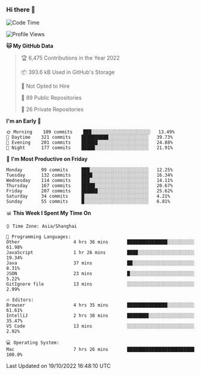 ### Hi there 👋

<!--
**qbosen/qbosen** is a ✨ _special_ ✨ repository because its `README.md` (this file) appears on your GitHub profile.

Here are some ideas to get you started:

- 🔭 I’m currently working on ...
- 🌱 I’m currently learning ...
- 👯 I’m looking to collaborate on ...
- 🤔 I’m looking for help with ...
- 💬 Ask me about ...
- 📫 How to reach me: ...
- 😄 Pronouns: ...
- ⚡ Fun fact: ...
-->

<!--START_SECTION:waka-->
![Code Time](http://img.shields.io/badge/Code%20Time-1%2C048%20hrs%2046%20mins-blue)

![Profile Views](http://img.shields.io/badge/Profile%20Views-6-blue)

**🐱 My GitHub Data** 

> 🏆 6,475 Contributions in the Year 2022
 > 
> 📦 393.6 kB Used in GitHub's Storage 
 > 
> 🚫 Not Opted to Hire
 > 
> 📜 89 Public Repositories 
 > 
> 🔑 26 Private Repositories  
 > 
**I'm an Early 🐤** 

```text
🌞 Morning    109 commits    ███░░░░░░░░░░░░░░░░░░░░░░   13.49% 
🌆 Daytime    321 commits    ██████████░░░░░░░░░░░░░░░   39.73% 
🌃 Evening    201 commits    ██████░░░░░░░░░░░░░░░░░░░   24.88% 
🌙 Night      177 commits    █████░░░░░░░░░░░░░░░░░░░░   21.91%

```
📅 **I'm Most Productive on Friday** 

```text
Monday       99 commits     ███░░░░░░░░░░░░░░░░░░░░░░   12.25% 
Tuesday      132 commits    ████░░░░░░░░░░░░░░░░░░░░░   16.34% 
Wednesday    114 commits    ███░░░░░░░░░░░░░░░░░░░░░░   14.11% 
Thursday     167 commits    █████░░░░░░░░░░░░░░░░░░░░   20.67% 
Friday       207 commits    ██████░░░░░░░░░░░░░░░░░░░   25.62% 
Saturday     34 commits     █░░░░░░░░░░░░░░░░░░░░░░░░   4.21% 
Sunday       55 commits     █░░░░░░░░░░░░░░░░░░░░░░░░   6.81%

```


📊 **This Week I Spent My Time On** 

```text
⌚︎ Time Zone: Asia/Shanghai

💬 Programming Languages: 
Other                    4 hrs 36 mins       ███████████████░░░░░░░░░░   61.98% 
JavaScript               1 hr 26 mins        ████░░░░░░░░░░░░░░░░░░░░░   19.34% 
Java                     37 mins             ██░░░░░░░░░░░░░░░░░░░░░░░   8.31% 
JSON                     23 mins             █░░░░░░░░░░░░░░░░░░░░░░░░   5.22% 
GitIgnore file           13 mins             ░░░░░░░░░░░░░░░░░░░░░░░░░   2.99%

🔥 Editors: 
Browser                  4 hrs 35 mins       ███████████████░░░░░░░░░░   61.61% 
IntelliJ                 2 hrs 38 mins       ████████░░░░░░░░░░░░░░░░░   35.47% 
VS Code                  13 mins             ░░░░░░░░░░░░░░░░░░░░░░░░░   2.92%

💻 Operating System: 
Mac                      7 hrs 26 mins       █████████████████████████   100.0%

```


 Last Updated on 19/10/2022 16:48:10 UTC
<!--END_SECTION:waka-->

